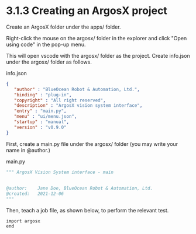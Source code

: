 # 3.1.3 Creating an ArgosX project

Create an ArgosX folder under the apps/ folder.

Right-click the mouse on the argosx/ folder in the explorer and click "Open using code" in the pop-up menu.

This will open vscode with the argosx/ folder as the project. Create info.json under the argosx/ folder as follows.

info.json

```json
{
   "author" : "BlueOcean Robot & Automation, Ltd.",
   "binding" : "plug-in",
   "copyright" : "All right reserved",
   "description" : "ArgosX vision system interface",
   "entry" : "main.py",
   "menu" : "ui/menu.json",
   "startup" : "manual",
   "version" : "v0.9.0"
}
```


 First, create a main.py file under the argosx/ folder (you may write your name in @author.)

main.py
```python 
""" ArgosX Vision System interface - main
 
 
@author:    Jane Doe, BlueOcean Robot & Automation, Ltd.
@created:   2021-12-06
"""
```

Then, teach a job file, as shown below, to perform the relevant test.

```
import argosx
end
```
